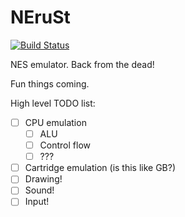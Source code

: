 # NEruSt
[![Build Status](https://travis-ci.org/MarkMcCaskey/NEruSt.svg?branch=master)](https://travis-ci.org/MarkMcCaskey/NEruSt)

NES emulator.  Back from the dead!

Fun things coming.

High level TODO list:
- [ ] CPU emulation
  - [ ] ALU
  - [ ] Control flow
  - [ ] ???
- [ ] Cartridge emulation (is this like GB?)
- [ ] Drawing!
- [ ] Sound!
- [ ] Input!